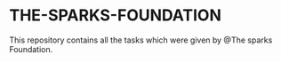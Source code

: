 # THE-SPARKS-FOUNDATION
This repository contains all the tasks which were given by @The sparks Foundation.
